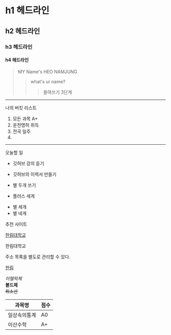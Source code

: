 # h1 헤드라인
## h2 헤드라인
### h3 헤드라인
#### h4 헤드라인

> MY Name's HEO NAMJUNG
>> what's ur name?
>>> 들여쓰기 3단계
--------------------------------------------------------------------------

나의 버킷 리스트
1. 모든 과목 A+
2. 운전명허 취득
3. 전국 일주
4. 

******************************************

오늘할 일
* 깃허브 강의 듣기
+ 깃허브의 이력서 만들기
* 별 두개 쓰기
+ 플러스 세게
* 별 세개
* 별 네게

추천 사이트

[한림대학교](https://www.hallym.ac.kr)

<a herf=https://www.hallym.ac.kr>한림대학교 </a>

주소 목록을 별도로 관리할 수 있다.

[hallym]:https://www.hallym.ac.kr


[한림][hallym]

*이텔릭체*  
**볼드체**     
~~취소선~~    

|과목명|점수|
|---|---|
|일상속의통계|A0|
|이산수학|A+|


